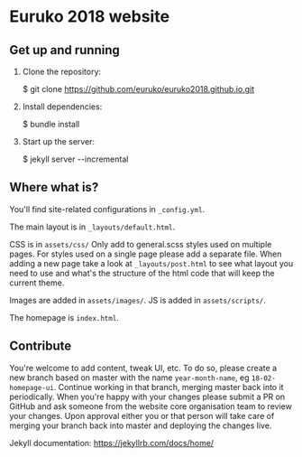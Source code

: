 # Euruko 2018 website

## Get up and running

1. Clone the repository:

    $ git clone https://github.com/euruko/euruko2018.github.io.git

2. Install dependencies:

    $ bundle install

3. Start up the server:

    $ jekyll server --incremental

## Where what is?

You'll find site-related configurations in `_config.yml`.

The main layout is in `_layouts/default.html`.

CSS is in `assets/css/` Only add to general.scss styles used on multiple pages.
 For styles used on a single page please add a separate file.
 When adding a new page take a look at `_layouts/post.html` to see what layout 
 you need to use and what's the structure of the html code that will keep 
 the current theme.
 
Images are added in `assets/images/`.
JS is added in `assets/scripts/`.

The homepage is `index.html`.

## Contribute

You're welcome to add content, tweak UI, etc. To do so, please create a new branch based on master 
with the name `year-month-name`, eg `18-02-homepage-ui`. Continue working in that branch, 
merging master back into it periodically. When you're happy with your changes please
submit a PR on GitHub and ask someone from the website core organisation team to review
your changes. Upon approval either you or that person will take care of merging your branch
back into master and deploying the changes live.

Jekyll documentation: https://jekyllrb.com/docs/home/